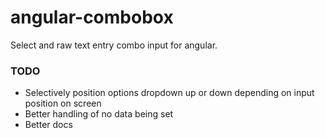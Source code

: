 angular-combobox
================

Select and raw text entry combo input for angular.

### TODO

* Selectively position options dropdown up or down depending on input position on screen
* Better handling of no data being set
* Better docs
